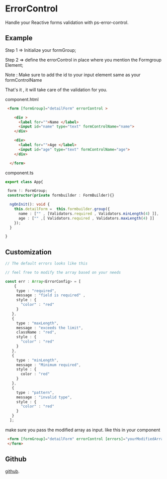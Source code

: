 # ErrorControl

Handle your Reactive forms validation with ps-error-control.

## Example

Step 1 => Initialize your formGroup;


Step 2 => define the errorControl in place where you mention the Formgroup Element;

Note : Make sure to add the id to your input element same as your formControlName

That's it , it will take care of the validation for you. 

component.html 

````html
 <form [formGroup]="detailForm" errorControl >

    <div >
      <label for="">Name </label>
      <input id="name" type="text" formControlName="name">
    </div> 

    <div>
      <label for="">Age </label>
      <input id="age" type="text" formControlName="age">
    </div> 

  </form>

````

component.ts 

````ts
export class App{

 form !: FormGroup;
 constructor(private formbuilder : FormBuilder){}

  ngOnInit(): void {
    this.detailForm =  this.formbuilder.group({
      name : ["" , [Validators.required , Validators.minLength(4) ]], 
      age : ["" ,[ Validators.required , Validators.maxLength(4) ]]
    });
  }

}

```` 


## Customization 

````ts
// The default errors looks like this

// feel free to modify the array based on your needs

const err : Array<ErrorConfig> = [
    {
     type : "required",
     message : "field is required" , 
     style : {
       "color" : "red"
     }
   },
   {
     type : "maxLength",
     message : "exceeds the limit",
     className : "red",
     style : {
       "color" : "red"
     }
   },
   {
     type : "minLength",
     message : "Minimum required",
     style : {
       color : "red"
     }
   },
   {
     type : "pattern",
     message : "invalid type",
     style : {
       "color" : "red"
     }
   }
  ];

````


make sure you pass the modified array as input. like this in your component


````html 
 <form [formGroup]="detailForm" errorControl [errors]="yourModifiedArray">
 </form>

````

## Github
[github](https://github.com/Prasannajaga/error-form-control.git).
